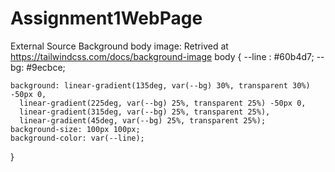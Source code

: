 # Assignment1WebPage
External Source 
Background body image:
Retrived at https://tailwindcss.com/docs/background-image
body {
    --line : #60b4d7;
    --bg: #9ecbce;
  
    background: linear-gradient(135deg, var(--bg) 30%, transparent 30%) -50px 0,
      linear-gradient(225deg, var(--bg) 25%, transparent 25%) -50px 0,
      linear-gradient(315deg, var(--bg) 25%, transparent 25%),
      linear-gradient(45deg, var(--bg) 25%, transparent 25%);
    background-size: 100px 100px;
    background-color: var(--line);
  }

